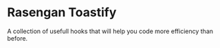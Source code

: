 # Rasengan Toastify

A collection of usefull hooks that will help you code more efficiency than before.